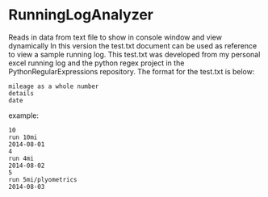 # RunningLogAnalyzer
Reads in data from text file to show in console window and view dynamically
In this version the test.txt document can be used as reference to view a sample running log.
This test.txt was developed from my personal excel running log and the
python regex project in the PythonRegularExpressions repository.
The format for the test.txt is below:

```
mileage as a whole number
details
date
```

example:
```
10
run 10mi
2014-08-01
4
run 4mi
2014-08-02
5
run 5mi/plyometrics
2014-08-03
```
